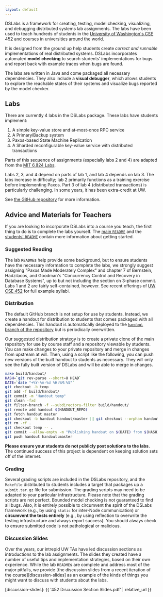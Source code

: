 ```yaml
---
layout: default
---
```


DSLabs is a framework for creating, testing, model checking, visualizing, and
debugging distributed systems lab assignments. The labs have been used to teach
hundreds of students in the [University of Washington's CSE
452](https://courses.cs.washington.edu/courses/cse452/) and courses in
universities around the world.

It is designed from the ground up help students create *correct and runnable*
implementations of real distributed systems. DSLabs incorporates automated
**model checking** to search students' implementations for bugs and report back
with example traces when bugs are found.

The labs are written in Java and come packaged all necessary dependencies. They
also include a **visual debugger**, which allows students to explore the
reachable states of their systems and visualize bugs reported by the model
checker.

## Labs

There are currently 4 labs in the DSLabs package. These labs have students
implement:

1. A simple key-value store and at-most-once RPC service
2. A Primary/Backup system
3. Paxos-based State Machine Replication
4. A Sharded reconfigurable key-value service with distributed transactions

Parts of this sequence of assignments (especially labs 2 and 4) are adapted from
the [MIT 6.824 Labs](http://nil.csail.mit.edu/6.824/2015/).

Labs 2, 3, and 4 depend on parts of lab 1, and lab 4 depends on lab 3. The labs
increase in difficulty; lab 2 primarily functions as a training exercise before
implementing Paxos. Part 3 of lab 4 (distributed transactions) is particularly
challenging. In some years, it has been extra-credit at UW.

See [the GitHub repository](https://github.com/emichael/dslabs) for more
information.

## Advice and Materials for Teachers

If you are looking to incorporate DSLabs into a course you teach, the first
thing to do is to complete the labs yourself. The [main
`README`](https://github.com/emichael/dslabs/blob/master/README.md) and the
[students'
`README`](https://github.com/emichael/dslabs/blob/master/handout-files/README.md)
contain more information about getting started.


### Suggested Reading

The lab `README`s help provide some background, but to ensure students have the
necessary information to complete the labs, we strongly suggest assigning "Paxos
Made Moderately Complex" and chapter 7 of Bernstein, Hadzilacos, and Goodman's
"Concurrency Control and Recovery in Database Systems", up to but not including
the section on 3-phase commit. Labs 1 and 2 are fairly self-contained, however.
See recent offerings of [UW CSE
452](https://courses.cs.washington.edu/courses/cse452/) for full example
syllabi.


### Distribution

The default GitHub branch is not setup for use by students. Instead, we create a
handout for distribution to students that comes packaged with all dependencies.
This handout is automatically deployed to the [`handout` branch of the
repository](https://github.com/emichael/dslabs/tree/handout) but is periodically
overwritten.

Our suggested distribution strategy is to create a private clone of the main
repository for use by course staff and a repository viewable by students. You
can make changes to your private repository and merge in changes from upstream
at will. Then, using a script like the following, you can push new versions of
the built handout to students as necessary. They will only see the fully built
version of DSLabs and will be able to merge in changes.

```bash
make build/handout/
HASH=`git rev-parse --short=8 HEAD`
DATE=`date "+%Y-%m-%d %H:%M:%S"`
git checkout -b temp
git add -f build/handout/
git commit -m "Handout temp"
git clean -fxd
git filter-branch -f --subdirectory-filter build/handout/
git remote add handout $(HANDOUT_REPO)
git fetch handout master
git checkout -b handout handout/master || git checkout --orphan handout
git rm -rf .
git checkout temp -- .
git commit --allow-empty -m "Publishing handout on $(DATE) from $(HASH)"
git push handout handout:master
````

**Please ensure your students do not publicly post solutions to the labs.** The
continued success of this project is dependent on keeping solution sets off of
the internet.

### Grading

Several grading scripts are included in the DSLabs repository, and the
`Makefile` distributed to students includes a target that packages up a
`submit.tar.gz` file for submission. The grading scripts may need to be adapted
to your particular infrastructure. Please note that the grading scripts are not
perfect. Bounded model checking is not guaranteed to find all bugs. Also, it is
entirely possible to circumvent the spirit of the DSLabs framework (e.g., by
using `static` for inter-Node communication) or **circumvent the tests
entirely** (e.g., by using reflection to overwrite the testing infrastructure
and always report success). You should always check to ensure submitted code is
not pathological or malicious.


### Discussion Slides

Over the years, our intrepid UW TAs have led discussion sections as
introductions to the lab assignments. The slides they created have a number of
useful tips and implementation strategies, based on their own experience. While
the lab `README`s are complete and address most of the major pitfalls, we
provide [the discussion slides from a recent iteration of the
course][discussion-slides] as an example of the kinds of things you might want
to discuss with students about the labs.



[discussion-slides]: {{ '452 Discussion Section Slides.pdf' | relative_url }}
